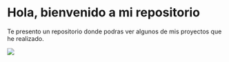 <!DOCTYPE html>
<html>
<head>
	<meta charset="utf-8">
	<meta name="viewport" content="width=device-width, initial-scale=1">
	<title>CARLOS</title>
</head>
<body>
<h1>Hola, bienvenido a mi repositorio</h1>

<p>Te presento un repositorio donde podras ver algunos de mis proyectos que he realizado.</p>
<img src="https://cdn.computerhoy.com/sites/navi.axelspringer.es/public/styles/480/public/media/image/2019/03/lenguajes_programacion_odiados_amados_2019.jpg?itok=N85E5HTT">
<script type="text/javascript">
	
	console.log("Bienvenido a camltasks, repositorio creado por carlos maldonado")
	;

</script>
</body>
</html>
